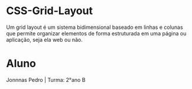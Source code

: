 # CSS-Grid-Layout
Um grid layout é um sistema bidimensional baseado em linhas e colunas que permite organizar elementos de forma estruturada em uma página ou aplicação, seja ela web ou não.
# Aluno 
Jonnnas Pedro | Turma: 2°ano B
